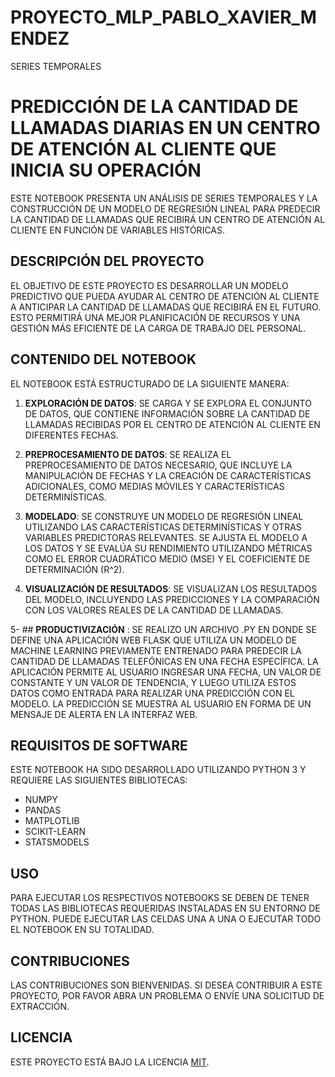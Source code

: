 # PROYECTO_MLP_PABLO_XAVIER_MENDEZ
 SERIES TEMPORALES

# PREDICCIÓN DE LA CANTIDAD DE LLAMADAS DIARIAS EN UN CENTRO DE ATENCIÓN AL CLIENTE QUE INICIA SU OPERACIÓN

ESTE NOTEBOOK PRESENTA UN ANÁLISIS DE SERIES TEMPORALES Y LA CONSTRUCCIÓN DE UN MODELO DE REGRESIÓN LINEAL PARA PREDECIR LA CANTIDAD DE LLAMADAS QUE RECIBIRÁ UN CENTRO DE ATENCIÓN AL CLIENTE EN FUNCIÓN DE VARIABLES HISTÓRICAS.

## DESCRIPCIÓN DEL PROYECTO

EL OBJETIVO DE ESTE PROYECTO ES DESARROLLAR UN MODELO PREDICTIVO QUE PUEDA AYUDAR AL CENTRO DE ATENCIÓN AL CLIENTE A ANTICIPAR LA CANTIDAD DE LLAMADAS QUE RECIBIRÁ EN EL FUTURO. ESTO PERMITIRÁ UNA MEJOR PLANIFICACIÓN DE RECURSOS Y UNA GESTIÓN MÁS EFICIENTE DE LA CARGA DE TRABAJO DEL PERSONAL.

## CONTENIDO DEL NOTEBOOK

EL NOTEBOOK ESTÁ ESTRUCTURADO DE LA SIGUIENTE MANERA:

1. **EXPLORACIÓN DE DATOS**: SE CARGA Y SE EXPLORA EL CONJUNTO DE DATOS, QUE CONTIENE INFORMACIÓN SOBRE LA CANTIDAD DE LLAMADAS RECIBIDAS POR EL CENTRO DE ATENCIÓN AL CLIENTE EN DIFERENTES FECHAS.

2. **PREPROCESAMIENTO DE DATOS**: SE REALIZA EL PREPROCESAMIENTO DE DATOS NECESARIO, QUE INCLUYE LA MANIPULACIÓN DE FECHAS Y LA CREACIÓN DE CARACTERÍSTICAS ADICIONALES, COMO MEDIAS MÓVILES Y CARACTERÍSTICAS DETERMINÍSTICAS.

3. **MODELADO**: SE CONSTRUYE UN MODELO DE REGRESIÓN LINEAL UTILIZANDO LAS CARACTERÍSTICAS DETERMINÍSTICAS Y OTRAS VARIABLES PREDICTORAS RELEVANTES. SE AJUSTA EL MODELO A LOS DATOS Y SE EVALÚA SU RENDIMIENTO UTILIZANDO MÉTRICAS COMO EL ERROR CUADRÁTICO MEDIO (MSE) Y EL COEFICIENTE DE DETERMINACIÓN (R^2).

4. **VISUALIZACIÓN DE RESULTADOS**: SE VISUALIZAN LOS RESULTADOS DEL MODELO, INCLUYENDO LAS PREDICCIONES Y LA COMPARACIÓN CON LOS VALORES REALES DE LA CANTIDAD DE LLAMADAS.

5- ## **PRODUCTIVIZACIÓN** : SE REALIZO UN ARCHIVO .PY EN DONDE SE DEFINE UNA APLICACIÓN WEB FLASK QUE UTILIZA UN MODELO DE MACHINE LEARNING PREVIAMENTE ENTRENADO PARA PREDECIR LA CANTIDAD DE LLAMADAS TELEFÓNICAS EN UNA FECHA ESPECÍFICA. LA APLICACIÓN PERMITE AL USUARIO INGRESAR UNA FECHA, UN VALOR DE CONSTANTE Y UN VALOR DE TENDENCIA, Y LUEGO UTILIZA ESTOS DATOS COMO ENTRADA PARA REALIZAR UNA PREDICCIÓN CON EL MODELO. LA PREDICCIÓN SE MUESTRA AL USUARIO EN FORMA DE UN MENSAJE DE ALERTA EN LA INTERFAZ WEB.

## REQUISITOS DE SOFTWARE

ESTE NOTEBOOK HA SIDO DESARROLLADO UTILIZANDO PYTHON 3 Y REQUIERE LAS SIGUIENTES BIBLIOTECAS:

- NUMPY
- PANDAS
- MATPLOTLIB
- SCIKIT-LEARN
- STATSMODELS

## USO

PARA EJECUTAR LOS RESPECTIVOS NOTEBOOKS SE DEBEN DE TENER TODAS LAS BIBLIOTECAS REQUERIDAS INSTALADAS EN SU ENTORNO DE PYTHON. PUEDE EJECUTAR LAS CELDAS UNA A UNA O EJECUTAR TODO EL NOTEBOOK EN SU TOTALIDAD.

## CONTRIBUCIONES

LAS CONTRIBUCIONES SON BIENVENIDAS. SI DESEA CONTRIBUIR A ESTE PROYECTO, POR FAVOR ABRA UN PROBLEMA O ENVÍE UNA SOLICITUD DE EXTRACCIÓN.

## LICENCIA

ESTE PROYECTO ESTÁ BAJO LA LICENCIA [MIT](LICENSE).